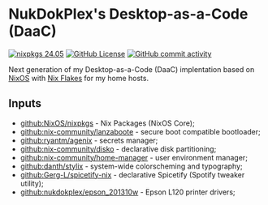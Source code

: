 # NukDokPlex's Desktop-as-a-Code (DaaC)

[![nixpkgs 24.05](https://img.shields.io/badge/nixpkgs-24.05-blue?logo=nixos&logoSize=auto&logoColor=blue&style=for-the-badge)](https://github.com/NixOS/nixpkgs)
[![GitHub License](https://img.shields.io/github/license/nukdokplex/daac?style=for-the-badge&color=red)](https://raw.githubusercontent.com/nukdokplex/daac/master/LICENSE)
[![GitHub commit activity](https://img.shields.io/github/commit-activity/w/nukdokplex/daac?color=green&style=for-the-badge)](https://github.com/nukdokplex/daac/commits/master/)

Next generation of my Desktop-as-a-Code (DaaC) implentation based on [NixOS](https://nixos.org/) with [Nix Flakes](https://nixos.wiki/wiki/flakes) for my home hosts.

## Inputs

 - [github:NixOS/nixpkgs](https://github.com/NixOS/nixpkgs) - Nix Packages (NixOS Core);
 - [github:nix-community/lanzaboote](https://github.com/nix-community/lanzaboote) - secure boot compatible bootloader;
 - [github:ryantm/agenix](https://github.com/ryantm/agenix) - secrets manager;
 - [github:nix-community/disko](https://github.com/nix-community/disko) - declarative disk partitioning;
 - [github:nix-community/home-manager](https://github.com/nix-community/home-manager) - user environment manager;
 - [github:danth/stylix](https://github.com/danth/stylix) - system-wide colorscheming and typography;
 - [github:Gerg-L/spicetify-nix](https://github.com/Gerg-L/spicetify-nix) - declarative Spicetify (Spotify tweaker utility);
 - [github:nukdokplex/epson_201310w](https://github.com/nukdokplex/epson_201310w) - Epson L120 printer drivers;

## 